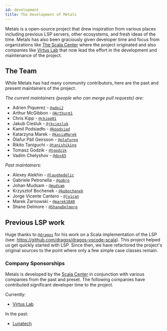 ```yaml
---
id: development
title: The Development of Metals
---
```


Metals is a open-source project that drew inspiration from various places
including previous LSP servers, other ecosystems, and fresh ideas of the time.
Metals has also been graciously given developer time and focus from
organizations like [The Scala Center](https://scala.epfl.ch/) where the project
originated and also companies like [Virtus Lab](https://virtuslab.com/) that now
lead the effort in the development and maintenance of the project.

## The Team

While Metals has had many community contributors, here are the past and
present maintainers of the project.

_The current maintainers (people who can merge pull requests) are:_

- Adrien Piquerez - [`@adpi2`](https://github.com/adpi2)
- Arthur McGibbon - [`@Arthurm1`](https://github.com/Arthurm1)
- Chris Kipp - [`@ckipp01`](https://github.com/ckipp01)
- Jakub Cieśluk - [`@jkciesluk`](https://github.com/jkciesluk)
- Kamil Podsiadło - [`@kpodsiad`](https://github.com/kpodsiad)
- Katarzyna Marek - [`@kasiaMarek`](https://github.com/kasiaMarek)
- Ólafur Páll Geirsson - [`@olafurpg`](https://github.com/olafurpg)
- Rikito Taniguchi - [`@tanishiking`](https://github.com/tanishiking)
- Tomasz Godzik - [`@tgodzik`](https://github.com/tgodzik)
- Vadim Chelyshov - [`@dos65`](https://github.com/dos65)

_Past maintainers:_

- Alexey Alekhin - [`@laughedelic`](https://github.com/laughedelic)
- Gabriele Petronella - [`@gabro`](https://github.com/gabro)
- Johan Mudsam - [`@mudsam`](https://github.com/mudsam)
- Krzysztof Bochenek - [`@kpbochenek`](https://github.com/kpbochenek)
- Jorge Vicente Cantero - [`@jvican`](https://github.com/jvican)
- Marek Żarnowski - [`@marek1840`](https://github.com/marek1840)
- Shane Delmore - [`@ShaneDelmore`](https://github.com/ShaneDelmore)


## Previous LSP work

Huge thanks to [`@dragos`](https://github.com/dragos) for his work on a Scala
implementation of the LSP (see: https://github.com/dragos/dragos-vscode-scala).
This project helped us get quickly started with LSP. Since then, we have
refactored the project's original sources to the point where only a few simple
case classes remain.

### Company Sponsorships

Metals is developed by the [Scala Center](https://scala.epfl.ch/) in conjunction
with various companies from the past and preset. The following companies have
contributed significant developer time to the project.

Currently:

- [Virtus Lab](https://virtuslab.com/)

In the past:

- [Lunatech](https://lunatech.com/)
